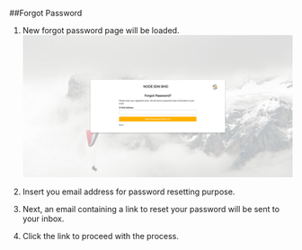 ##Forgot Password

1. New forgot password page will be loaded.
![Forgot Password](/Images/forgotpassword.png)

2. Insert you email address for password resetting purpose.

3. Next, an email containing a link to reset your password will be sent to your inbox.

4. Click the link to proceed with the process.
